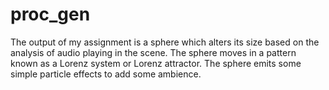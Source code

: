 # proc_gen 

The output of my assignment is a sphere which alters its size based on the analysis of audio playing in the scene. The sphere moves in a pattern known as a Lorenz system or Lorenz attractor. The sphere emits some simple particle effects to add some ambience.

